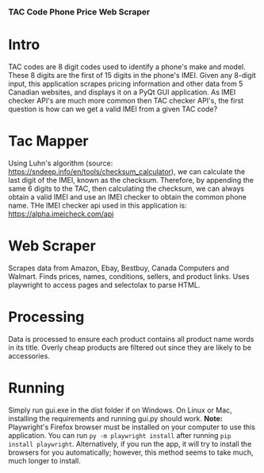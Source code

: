 ### TAC Code Phone Price Web Scraper

# Intro
TAC codes are 8 digit codes used to identify a phone's make and model. These 8 digits are the first of 15 digits in the phone's IMEI. Given any 8-digit input, this application scrapes pricing information and other data from 5 Canadian websites, and displays it on 
a PyQt GUI application. As IMEI checker API's are much more common then TAC checker API's, the first question is how can we get a valid IMEI from a given TAC code?


# Tac Mapper
Using Luhn's algorithm (source: https://sndeep.info/en/tools/checksum_calculator), we can calculate the last digit of the IMEI, known as the checksum. Therefore, by appending the same 6 digits to the TAC, then calculating the checksum, we can always obtain a valid
IMEI and use an IMEI checker to obtain the common phone name. THe IMEI checker api used in this application is: https://alpha.imeicheck.com/api

# Web Scraper
Scrapes data from Amazon, Ebay, Bestbuy, Canada Computers and Walmart. Finds prices, names, conditions, sellers, and product links. Uses playwright to access pages and selectolax to parse HTML.

# Processing
Data is processed to ensure each product contains all product name words in its title. Overly cheap products are filtered out since they are likely to be accessories.

# Running
Simply run gui.exe in the dist folder if on Windows. On Linux or Mac, installing the requirements and running gui.py should work.
<b>Note: </b>Playwright's Firefox browser must be installed on your computer to use this application. You can run ````py -m playwright install```` after running ````pip install playwright````. Alternatively, if you run the app, it will try to install the browsers
for you automatically; however, this method seems to take much, much longer to install.

